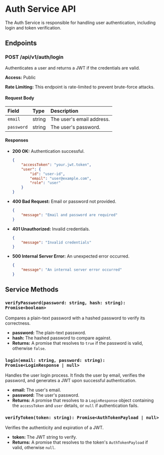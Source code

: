# Auth Service API

The Auth Service is responsible for handling user authentication, including login and token verification.

## Endpoints

### POST /api/v1/auth/login

Authenticates a user and returns a JWT if the credentials are valid.

**Access:** Public

**Rate Limiting:** This endpoint is rate-limited to prevent brute-force attacks.

#### Request Body

| Field      | Type   | Description               |
| :--------- | :----- | :------------------------ |
| `email`    | string | The user's email address. |
| `password` | string | The user's password.      |

#### Responses

-   **200 OK:** Authentication successful.

    ```json
    {
        "accessToken": "your.jwt.token",
        "user": {
            "id": "user-id",
            "email": "user@example.com",
            "role": "user"
        }
    }
    ```

-   **400 Bad Request:** Email or password not provided.

    ```json
    {
        "message": "Email and password are required"
    }
    ```

-   **401 Unauthorized:** Invalid credentials.

    ```json
    {
        "message": "Invalid credentials"
    }
    ```

-   **500 Internal Server Error:** An unexpected error occurred.

    ```json
    {
        "message": "An internal server error occurred"
    }
    ```

## Service Methods

### `verifyPassword(password: string, hash: string): Promise<boolean>`

Compares a plain-text password with a hashed password to verify its correctness.

-   **password:** The plain-text password.
-   **hash:** The hashed password to compare against.
-   **Returns:** A promise that resolves to `true` if the password is valid, otherwise `false`.

### `login(email: string, password: string): Promise<LoginResponse | null>`

Handles the user login process. It finds the user by email, verifies the password, and generates a JWT upon successful authentication.

-   **email:** The user's email.
-   **password:** The user's password.
-   **Returns:** A promise that resolves to a `LoginResponse` object containing the `accessToken` and `user` details, or `null` if authentication fails.

### `verifyToken(token: string): Promise<AuthTokenPayload | null>`

Verifies the authenticity and expiration of a JWT.

-   **token:** The JWT string to verify.
-   **Returns:** A promise that resolves to the token's `AuthTokenPayload` if valid, otherwise `null`.
